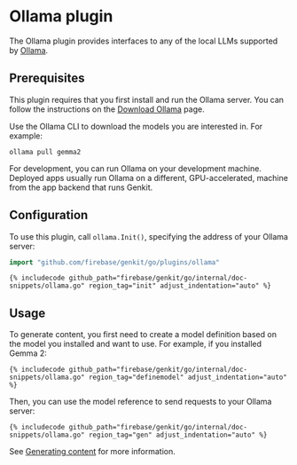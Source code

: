 # Ollama plugin

The Ollama plugin provides interfaces to any of the local LLMs supported by
[Ollama](https://ollama.com/).

## Prerequisites

This plugin requires that you first install and run the Ollama server. You can
follow the instructions on the [Download Ollama](https://ollama.com/download)
page.

Use the Ollama CLI to download the models you are interested in. For example:

```posix-terminal
ollama pull gemma2
```

For development, you can run Ollama on your development machine. Deployed apps
usually run Ollama on a different, GPU-accelerated, machine from the app backend
that runs Genkit.

## Configuration

To use this plugin, call `ollama.Init()`, specifying the address of your Ollama
server:

```go
import "github.com/firebase/genkit/go/plugins/ollama"
```

```golang
{% includecode github_path="firebase/genkit/go/internal/doc-snippets/ollama.go" region_tag="init" adjust_indentation="auto" %}
```

## Usage

To generate content, you first need to create a model definition based on the
model you installed and want to use. For example, if you installed Gemma 2:

```golang
{% includecode github_path="firebase/genkit/go/internal/doc-snippets/ollama.go" region_tag="definemodel" adjust_indentation="auto" %}
```

Then, you can use the model reference to send requests to your Ollama server:

```golang
{% includecode github_path="firebase/genkit/go/internal/doc-snippets/ollama.go" region_tag="gen" adjust_indentation="auto" %}
```

See [Generating content](models.md) for more information.
